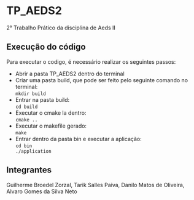 # TP_AEDS2
2° Trabalho Prático da disciplina de Aeds II


## Execução do código

Para executar o codigo, é necessário realizar os seguintes passos:

<ul>
    <li>Abrir a pasta TP_AEDS2 dentro do terminal</li>
    <li>Criar uma pasta build, que pode ser feito pelo seguinte comando no terminal: </br><code>mkdir build</code></li>
    <li>Entrar na pasta build: </br><code>cd build</code></li>
    <li>Executar o cmake la dentro: </br><code>cmake .. </code></li>
    <li>Executar o makefile gerado: </br><code>make</code></li>
    <li>Entrar dentro da pasta bin e executar a aplicação: </br><code>cd bin </br>./application</code></li>
</ul>

## Integrantes

Guilherme Broedel Zorzal, Tarik Salles Paiva, Danilo Matos de Oliveira, Alvaro Gomes da Silva Neto 